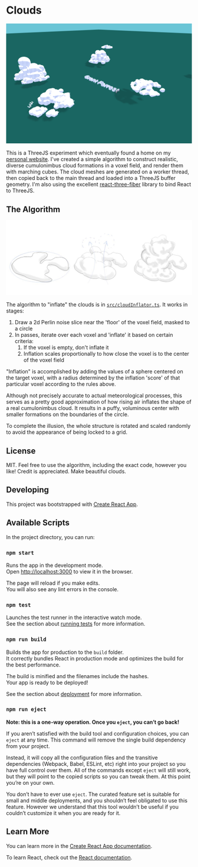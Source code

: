 # Clouds

![clouds rendering](docs/React%20App.png)

This is a ThreeJS experiment which eventually found a home on my [personal website](https://gfor.rest). I've created a simple algorithm to construct realistic, diverse cumulonimbus cloud formations in a voxel field, and render them with marching cubes. The cloud meshes are generated on a worker thread, then copied back to the main thread and loaded into a ThreeJS buffer geometry. I'm also using the excellent [react-three-fiber](https://github.com/react-spring/react-three-fiber) library to bind React to ThreeJS.

## The Algorithm

![illustration of inflation algorithm steps](docs/Sketch001.jpg)

The algorithm to "inflate" the clouds is in [`src/cloudInflator.ts`](src/cloudInflator.ts). It works in stages:

1. Draw a 2d Perlin noise slice near the 'floor' of the voxel field, masked to a circle
2. In passes, iterate over each voxel and 'inflate' it based on certain criteria:
   1. If the voxel is empty, don't inflate it
   2. Inflation scales proportionally to how close the voxel is to the center of the voxel field

"Inflation" is accomplished by adding the values of a sphere centered on the target voxel, with a radius determined by the inflation 'score' of that particular voxel according to the rules above.

Although not precisely accurate to actual meteorological processes, this serves as a pretty good approximation of how rising air inflates the shape of a real cumulonimbus cloud. It results in a puffy, voluminous center with smaller formations on the boundaries of the circle.

To complete the illusion, the whole structure is rotated and scaled randomly to avoid the appearance of being locked to a grid.

## License

MIT. Feel free to use the algorithm, including the exact code, however you like! Credit is appreciated. Make beautiful clouds.

## Developing

This project was bootstrapped with [Create React App](https://github.com/facebook/create-react-app).

## Available Scripts

In the project directory, you can run:

### `npm start`

Runs the app in the development mode.<br />
Open [http://localhost:3000](http://localhost:3000) to view it in the browser.

The page will reload if you make edits.<br />
You will also see any lint errors in the console.

### `npm test`

Launches the test runner in the interactive watch mode.<br />
See the section about [running tests](https://facebook.github.io/create-react-app/docs/running-tests) for more information.

### `npm run build`

Builds the app for production to the `build` folder.<br />
It correctly bundles React in production mode and optimizes the build for the best performance.

The build is minified and the filenames include the hashes.<br />
Your app is ready to be deployed!

See the section about [deployment](https://facebook.github.io/create-react-app/docs/deployment) for more information.

### `npm run eject`

**Note: this is a one-way operation. Once you `eject`, you can’t go back!**

If you aren’t satisfied with the build tool and configuration choices, you can `eject` at any time. This command will remove the single build dependency from your project.

Instead, it will copy all the configuration files and the transitive dependencies (Webpack, Babel, ESLint, etc) right into your project so you have full control over them. All of the commands except `eject` will still work, but they will point to the copied scripts so you can tweak them. At this point you’re on your own.

You don’t have to ever use `eject`. The curated feature set is suitable for small and middle deployments, and you shouldn’t feel obligated to use this feature. However we understand that this tool wouldn’t be useful if you couldn’t customize it when you are ready for it.

## Learn More

You can learn more in the [Create React App documentation](https://facebook.github.io/create-react-app/docs/getting-started).

To learn React, check out the [React documentation](https://reactjs.org/).
